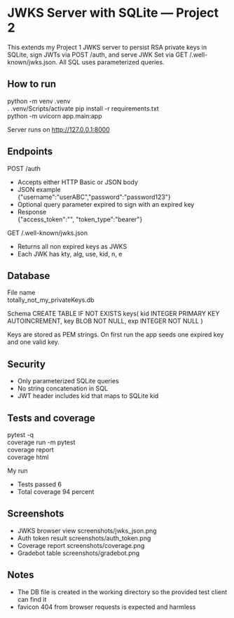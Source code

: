 # JWKS Server with SQLite — Project 2

This extends my Project 1 JWKS server to persist RSA private keys in SQLite, sign JWTs via POST /auth, and serve JWK Set via GET /.well-known/jwks.json. All SQL uses parameterized queries.

## How to run

python -m venv .venv  
. .venv/Scripts/activate
pip install -r requirements.txt  
python -m uvicorn app.main:app

Server runs on http://127.0.0.1:8000

## Endpoints

POST /auth  
- Accepts either HTTP Basic or JSON body  
- JSON example  
  {"username":"userABC","password":"password123"}  
- Optional query parameter expired to sign with an expired key  
- Response  
  {"access_token":"<JWT>", "token_type":"bearer"}

GET /.well-known/jwks.json  
- Returns all non expired keys as JWKS  
- Each JWK has kty, alg, use, kid, n, e

## Database

File name  
totally_not_my_privateKeys.db

Schema
CREATE TABLE IF NOT EXISTS keys(
  kid INTEGER PRIMARY KEY AUTOINCREMENT,
  key BLOB NOT NULL,
  exp INTEGER NOT NULL
)

Keys are stored as PEM strings. On first run the app seeds one expired key and one valid key.

## Security

- Only parameterized SQLite queries  
- No string concatenation in SQL  
- JWT header includes kid that maps to SQLite kid

## Tests and coverage

pytest -q  
coverage run -m pytest  
coverage report  
coverage html

My run  
- Tests passed 6  
- Total coverage 94 percent

## Screenshots

- JWKS browser view  screenshots/jwks_json.png  
- Auth token result  screenshots/auth_token.png  
- Coverage report  screenshots/coverage.png  
- Gradebot table  screenshots/gradebot.png

## Notes

- The DB file is created in the working directory so the provided test client can find it  
- favicon 404 from browser requests is expected and harmless
